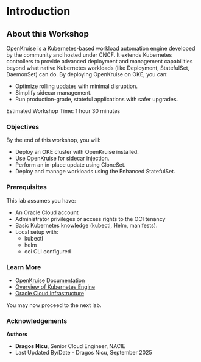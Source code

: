 # Introduction

## About this Workshop

OpenKruise is a Kubernetes-based workload automation engine developed by the community and hosted under CNCF. It extends Kubernetes controllers to provide advanced deployment and management capabilities beyond what native Kubernetes workloads (like Deployment, StatefulSet, DaemonSet) can do. By deploying OpenKruise on OKE, you can:
- Optimize rolling updates with minimal disruption.
- Simplify sidecar management.
- Run production-grade, stateful applications with safer upgrades.

Estimated Workshop Time: 1 hour 30 minutes

### **Objectives**

By the end of this workshop, you will:

* Deploy an OKE cluster with OpenKruise installed.
* Use OpenKruise for sidecar injection.
* Perform an in-place update using CloneSet.
* Deploy and manage workloads using the Enhanced StatefulSet.

### **Prerequisites**

This lab assumes you have:

* An Oracle Cloud account
* Administrator privileges or access rights to the OCI tenancy
* Basic Kubernetes knowledge (kubectl, Helm, manifests).
* Local setup with:
    - kubectl
    - helm
    - oci CLI configured

### Learn More

* [OpenKruise Documentation](https://openkruise.io/docs/)
* [Overview of Kubernetes Engine](https://docs.oracle.com/en-us/iaas/Content/ContEng/Concepts/contengoverview.htm)
* [Oracle Cloud Infrastructure](https://docs.oracle.com/en-us/iaas/Content/home.htm)

You may now proceed to the next lab.

### Acknowledgements

**Authors**

* **Dragos Nicu**, Senior Cloud Engineer, NACIE
* Last Updated By/Date - Dragos Nicu, September 2025